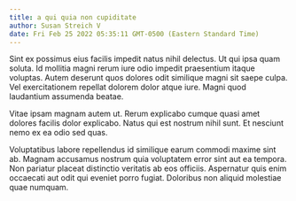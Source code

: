 ```yaml
---
title: a qui quia non cupiditate
author: Susan Streich V
date: Fri Feb 25 2022 05:35:11 GMT-0500 (Eastern Standard Time)
---
```

Sint ex possimus eius facilis impedit natus nihil delectus. Ut qui ipsa quam soluta. Id mollitia magni rerum iure odio impedit praesentium itaque voluptas. Autem deserunt quos dolores odit similique magni sit saepe culpa. Vel exercitationem repellat dolorem dolor atque iure. Magni quod laudantium assumenda beatae.

 Vitae ipsam magnam autem ut. Rerum explicabo cumque quasi amet dolores facilis dolor explicabo. Natus qui est nostrum nihil sunt. Et nesciunt nemo ex ea odio sed quas.

 Voluptatibus labore repellendus id similique earum commodi maxime sint ab. Magnam accusamus nostrum quia voluptatem error sint aut ea tempora. Non pariatur placeat distinctio veritatis ab eos officiis. Aspernatur quis enim occaecati aut odit qui eveniet porro fugiat. Doloribus non aliquid molestiae quae numquam.